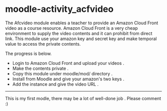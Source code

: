 moodle-activity_acfvideo
========================

The Afcvideo module enables a teacher to provide an Amazon Cloud Front video as a course resource. Amazon Cloud Front is a very cheap environment to supply the video contents and it can prohibit from direct link.
This module use your amazon key and secret key and make temporal value to access the private contents. 

The progress is below.

* Login to Amazon Cloud Front and upload your videos .
* Make the contents private .
* Copy this module under moodle/mod/ directory .
* Install from Moodle and give your amazon's two keys .
* Add the instance and give the video URL .

--------------------------
This is my first modle, there may be a lot of well-done job . Please comment :)
